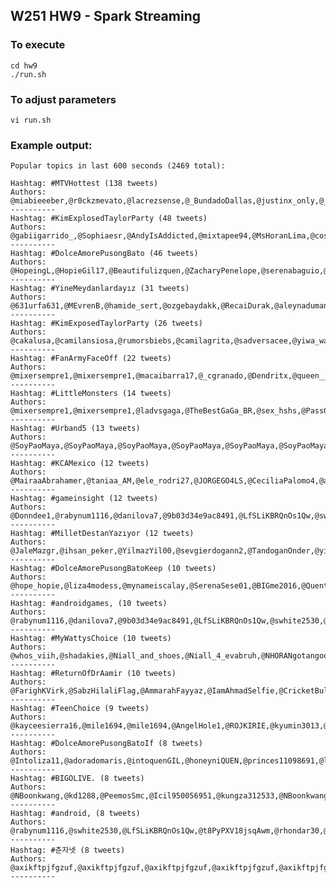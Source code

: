 ## W251 HW9 - Spark Streaming

### To execute

	cd hw9
	./run.sh


### To adjust parameters

	vi run.sh


### Example output:

	Popular topics in last 600 seconds (2469 total):

	Hashtag: #MTVHottest (138 tweets)
	Authors: @miabieeeber,@r0ckzmevato,@lacrezsense,@_BundadoDallas,@justinx_only,@_onlyonegirl,@heynickB_,@NaHAlvesH,@TahzinhaMalik,@pookkyy41,@beyhive57310347,@1d_xx1dxx,@pookkyy44,@agathahoran20,@intense_larry,@pookkyy5,@Nick_Glader,@ArianaDollx,@AdrianaisStyles,@_foreverbiebah,@CristhyEM,@xuleea_,@PiinkBecstinSky,@hivalle_,@bey5s0s,@qwdvbn1,@cesaraquino20,@pookkyy72,@girlsstalkluke,@irwinismyangel,@cacau10e,@zouis_infinityx,@FALLTOJENDALL,@ana42361,@rainhasgomez,@ArianeKocham,@pookkyy34,@kyliejwnnerx,@nicki13023839,@marainabey,@nataliebey1,@_badg4lririh,@ErtuyiTryuk,@tunedshawn,@zaynsl1,@jessiepxxxxxxxx,@AdrianaisStyles,@littlem08943038,@cacau10e,@yonce37578603,@ConnorMckegney,@bey5s0s,@poilkja,@kawaii_Sayriin,@fuckingdopex_,@votinggghelpjb,@grierxb,@jadeypoppys4,@mixervoteaccs3,@mixervoteaccs2,@rainhasgomez,@hitabelieve,@pookkyy34,@JAUREGGUYS,@AdrianaisStyles,@xxxyonce,@vams09050321,@strongomezx,@zarry_lerrie,@gonzalezvazqu17,@vams09050321,@pookkyy33,@88AUBRIH,@Viiiiiihkk,@mennahe97882426,@_DanR3,@lanadefender,@meshupadudu,@jupaivareal,@LettersRobert,@rahsetjdhyf,@yoncex6u8,@xanto_villalbax,@cabellobct,@juliolive123,@winchestlobinho,@beyoncexxxxxxx1,@alwayspezz,@troye_is_bae_,@DebsSanttos,@laislydrewhoran,@strongomezx,@VeranoMTV2016sg,@sousoumasha7,@XZaynsMyLifeX,@liansimil,@jtfantko,@moonlight_mixer,@supercliffxrd,@beyoncexxxxxxx3,@PandaGalatico,@Drewcondaa,@CHARMINGJERRIE,@ghfjkmmgbfh,@LumiaRohan,@blyber_,@badwolfie97,@OspinaLaura2001,@DREWBANDIDINHO,@sweet_lauren16,@pookkyy36,@bey5s0s,@AnizLama,@beyonce754xx,@sorry_cuzao,@LehFeSena,@KlNGLOUIST,@beyoncexxx1276,@leighions,@88AUBRIH,@andrejahorvat2,@sousoumasha7,@AngelaGonza503,@cvssmilly13,@LernUnicorn,@Its_Mrs_Malik26,@alu_flores,@resistwithkarol,@amanddl_,@GlLancelotti,@larryxaltada,@horandengo,@beyhive94766363,@KociubaJessica,@jacksuburbia,@KYLIESCHILD,@justinbey5,@andrezzanavy28
	----------
	Hashtag: #KimExplosedTaylorParty (48 tweets)
	Authors: @gabiigarrido_,@Sophiaesr,@AndyIsAddicted,@mixtapee94,@MsHoranLima,@cosettexz,@DemiBodySay_5H,@iwantlarry,@mikasamaral,@insideagb,@WtfJessi3,@faizfarizza,@anadalca,@itjunioor,@bsandtpm,@zaclovatocyrus,@SpiderWeb2007,@pleeasetakeme,@RrRuthfreitas,@OncerNaty,@bieberdolanx,@oi_abigo,@ZAYNOIADOSORRY,@mikeapplehead_,@youdestiel,@whomabell,@AmorABeyonce2,@FALTTAZAYN,@RistinaWlndri,@LisbaniaIvaneth,@Torrya_,@sprayberryxxx,@Leohneri,@lovawticzquad,@xperfectmendesx,@TreasableN,@RedPillRabbit,@pauhlien,@nicacioanapaula,@brakuszu,@F4NCYxH4RRY,@lahh_ribeiro,@klasskingkylie,@trouxaforlovato,@lovaticute01,@kelyyanah,@tiarachristean,@Reebecachaves
	----------
	Hashtag: #DolceAmorePusongBato (46 tweets)
	Authors: @HopeingL,@HopieGil17,@Beautifulizquen,@ZacharyPenelope,@serenabaguio,@ZenaildaE,@comfortbil2,@babykentoy,@liza_mari24,@lqiloveyou,@eneers02,@hopiaquentoy4,@quenliza74,@22Fyriz,@hopenrique8,@hoopey224_,@chebautista005,@jeresthy62,@gil_espoir,@hopiaquentoy5,@charmeetme1,@shan_heart_13,@lqasia1723,@sylverbells2016,@hoopia_,@enrix_24,@melodeyy22,@NovelynDe,@JamellalaHOPE,@EdwinNgooo,@JoshuaNovida,@serenatentenDA,@MarilethVillaM1,@hopiaquentoy4,@belle_noque,@AudreyILoveYou1,@Babyliza31,@BelleNoque,@BlackGtrQuen,@enrix_24,@Coolyano123,@MagaretteBauti1,@lizquengil128,@ZenaildaE,@Eme_rald18,@hopiaquentoy26
	----------
	Hashtag: #YineMeydanlardayız (31 tweets)
	Authors: @631urfa631,@MEvrenB,@hamide_sert,@ozgebaydakk,@RecaiDurak,@aleynaduman123,@trntngr,@aslanncik,@BurhanKutsi,@CananRedime,@CananGulnihal,@ghjurfa,@VuralGulaycan,@sedef_recep,@solak_feride,@akgenclikalanya,@vasaturfali,@Cemyiit16,@burki1212,@has_kadirr,@HAdilcan,@HakanFethi,@KamilMah91,@mesutakgul06,@TarAkadli,@KgozDefne,@kangali_rodos33,@RahimeSevgi,@recepnniyazz,@SaraylK,@VarogluDuygu
	----------
	Hashtag: #KimExposedTaylorParty (26 tweets)
	Authors: @cakalusa,@camilansiosa,@rumorsbiebs,@camilagrita,@sadversacee,@yiwa_wawa,@ilovelevine79,@reefalhattab,@xandertenten,@larryfrustrado,@_kellymacx,@_gabbim,@laurynninspires,@nouisxmikeyxdem,@sexyypeach,@butmylou,@smileyvsl,@stylesmyshine,@phthur,@kristinaduran_,@cwab_kidd,@ponymun,@nataliaromnovaa,@Grandrewz,@CHOLIANDO,@KlvnMnstr
	----------
	Hashtag: #FanArmyFaceOff (22 tweets)
	Authors: @mixersempre1,@mixersempre1,@macaibarra17,@_cgranado,@Dendritx,@queen__1417,@_Roshanak_,@oylamayedek1,@Yongseo_Kim,@TheBestGaGa_BR,@sex_hshs,@PassGaGa,@imirrorinthemis,@pinkinslorddf,@ladvsgaga,@SexSnsjdn,@Reloade17317391,@majestarei,@ZaynSquadBrasil,@ChooserGaGa,@hjjjjjjkkk2,@amenvenuss
	----------
	Hashtag: #LittleMonsters (14 tweets)
	Authors: @mixersempre1,@mixersempre1,@ladvsgaga,@TheBestGaGa_BR,@sex_hshs,@PassGaGa,@imirrorinthemis,@pinkinslorddf,@ChooserGaGa,@hjjjjjjkkk2,@amenvenuss,@SexSnsjdn,@Reloade17317391,@majestarei
	----------
	Hashtag: #Urband5 (13 tweets)
	Authors: @SoyPaoMaya,@SoyPaoMaya,@SoyPaoMaya,@SoyPaoMaya,@SoyPaoMaya,@SoyPaoMaya,@SoyPaoMaya,@SoyPaoMaya,@SoyPaoMaya,@SoyPaoMaya,@SoyPaoMaya,@SoyPaoMaya,@SoyPaoMaya
	----------
	Hashtag: #KCAMexico (12 tweets)
	Authors: @MairaaAbrahamer,@taniaa_AM,@ele_rodri27,@JORGEGO4LS,@CeciliaPalomo4,@andreachanbe1,@xlizirwin,@SoyPaoMaya,@SoyNorahMendoza,@Zarenda_Shipper,@serendiptyhes,@marianarosas111
	----------
	Hashtag: #gameinsight (12 tweets)
	Authors: @Donndee1,@rabynum1116,@danilova7,@9b03d34e9ac8491,@LfSLiKBRQnOs1Qw,@swhite2530,@t8PyPXV18jsqAwm,@Janette67812413,@rhondar30,@X3wqE4vWyc4g0qD,@max38485393,@HaydenCruz4
	----------
	Hashtag: #MilletDestanYazıyor (12 tweets)
	Authors: @JaleMazgr,@ihsan_peker,@YilmazYil00,@sevgierdogann2,@TandoganOnder,@yilmaz_bayramm,@TurAk00,@taskintaskopar2,@ErolErolatak,@yaseminkaplann2,@HaticekbraAkkk,@hwdurmus
	----------
	Hashtag: #DolceAmorePusongBatoKeep (10 tweets)
	Authors: @hope_hopie,@liza4modess,@mynameiscalay,@SerenaSese01,@BIGme2016,@QuentooQuenitoy,@leez_quen,@QuenxLiz,@leezquee4,@jgtrinity
	----------
	Hashtag: #androidgames, (10 tweets)
	Authors: @rabynum1116,@danilova7,@9b03d34e9ac8491,@LfSLiKBRQnOs1Qw,@swhite2530,@t8PyPXV18jsqAwm,@Janette67812413,@rhondar30,@X3wqE4vWyc4g0qD,@max38485393
	----------
	Hashtag: #MyWattysChoice (10 tweets)
	Authors: @whos_viih,@shadakies,@Niall_and_shoes,@Niall_4_evabruh,@NHORANgotangoo,@Niall_4_evabruh,@My_Name_IsBruh,@MarryIsMyOTP,@imgabriellak,@OrgasmHemmo96
	----------
	Hashtag: #ReturnOfDrAamir (10 tweets)
	Authors: @FarighKVirk,@SabzHilaliFlag,@AmmarahFayyaz,@IamAhmadSelfie,@CricketBulletin,@hareemkhanpk,@BlackParado,@pakistanevents1,@ModelSoniaKhan,@OyeTeriTau
	----------
	Hashtag: #TeenChoice (9 tweets)
	Authors: @kayceesierra16,@mile1694,@mile1694,@AngelHole1,@ROJKIRIE,@kyumin3013,@jtfantko,@sjelf4ever02,@kyliestyles0102
	----------
	Hashtag: #DolceAmorePusongBatoIf (8 tweets)
	Authors: @Intoliza11,@adoradomaris,@intoquenGIL,@honeyniQUEN,@princes11098691,@leezquee4,@04Serten,@amoremioLQ
	----------
	Hashtag: #BIGOLIVE. (8 tweets)
	Authors: @NBoonkwang,@kd1288,@PeemosSmc,@Icil950056951,@kungza312533,@NBoonkwang,@Icil950056951,@pick_matsee
	----------
	Hashtag: #android, (8 tweets)
	Authors: @rabynum1116,@swhite2530,@LfSLiKBRQnOs1Qw,@t8PyPXV18jsqAwm,@rhondar30,@X3wqE4vWyc4g0qD,@Janette67812413,@max38485393
	----------
	Hashtag: #춘자넷 (8 tweets)
	Authors: @axikftpjfgzuf,@axikftpjfgzuf,@axikftpjfgzuf,@axikftpjfgzuf,@axikftpjfgzuf,@axikftpjfgzuf,@axikftpjfgzuf,@axikftpjfgzuf
	----------


